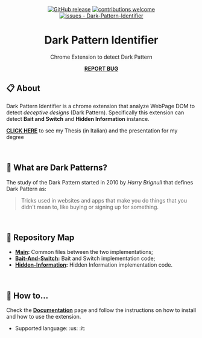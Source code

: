 <div align="center">

[![GitHub release](https://img.shields.io/github/release/Carmineh/Dark-Pattern-Identifier?include_prereleases=&sort=semver&color=gold)](https://github.com/Carmineh/Dark-Pattern-Identifier/releases/) [![contributions welcome](https://img.shields.io/badge/contributions-welcome-brightgreen.svg?style=flat)]([https://github.com/dwyl/esta/issues](https://github.com/Carmineh/Dark-Pattern-Identifier/issues)) [![issues - Dark-Pattern-Identifier](https://img.shields.io/github/issues/Carmineh/Dark-Pattern-Identifier)](https://github.com/Carmineh/Dark-Pattern-Identifier/issues)
  
</div>


<h1 align="center"> Dark Pattern Identifier</h1>
<p align="center"> Chrome Extension to detect Dark Pattern</p>

<div align="center"> 
  
 **[REPORT BUG](https://github.com/Carmineh/Dark-Pattern-Identifier/issues)** 
  
</div>

## :clipboard: About
Dark Pattern Identifier is a chrome extension that analyze WebPage DOM to detect *deceptive designs* (Dark Pattern).
Specifically this extension can detect **Bait and Switch** and **Hidden Information** instance.


**[CLICK HERE](https://github.com/SeSaLabUnisa/Tesi/tree/aafbe3bc71cd66ca026117f3e97e05e7ed01a919/Giulia_Sellitto/calabrese_dark_pattern_hidden_information)** to see my Thesis (in Italian) and the presentation for my degree

<br>

## :newspaper: What are Dark Patterns?
The study of the Dark Pattern started in 2010 by *Harry Brignull* that defines Dark Pattern as:
> Tricks used in websites and apps that make you do things that you didn't mean to, like buying or signing up for something.

<br>

## :open_file_folder: Repository Map
- **[Main](https://github.com/Carmineh/Dark-Pattern-Identifier):** Common files between the two implementations;
- **[Bait-And-Switch](https://github.com/Carmineh/Dark-Pattern-Identifier/tree/bait-and-switch):** Bait and Switch implementation code;
- **[Hidden-Information](https://github.com/Carmineh/Dark-Pattern-Identifier/tree/hidden-information):** Hidden Information implementation code.
<br>

## :ledger: How to...
Check the **[Documentation](https://github.com/Carmineh/Dark-Pattern-Identifier/wiki/Documentation)** page and follow the instructions on how to install and how to use the extension.
- <p> Supported language: :us:  :it:</p>

